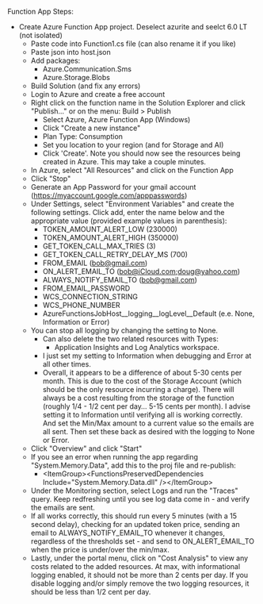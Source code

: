 Function App Steps:
- Create Azure Function App project. Deselect azurite and seelct 6.0 LT (not isolated)
	- Paste code into Function1.cs file (can also rename it if you like)
	- Paste json into host.json
	- Add packages:
		- Azure.Communication.Sms
		- Azure.Storage.Blobs
	- Build Solution (and fix any errors)
	- Login to Azure and create a free account
	- Right click on the function name in the Solution Explorer and click "Publish…" or on the menu: Build > Publish
		- Select Azure, Azure Function App (Windows)
		- Click "Create a new instance"
		- Plan Type: Consumption
  		- Set you location to your region (and for Storage and AI)
		- Click 'Create'. Note you should now see the resources being created in Azure. This may take a couple minutes.
	- In Azure, select "All Resources" and click on the Function App
	- Click "Stop"
	- Generate an App Password for your gmail account (https://myaccount.google.com/apppasswords)
	- Under Settings, select "Environment Variables" and create the following settings. Click add, enter the name 
        below and the appropriate value (provided example values in parenthesis):
		- TOKEN_AMOUNT_ALERT_LOW (230000)
		- TOKEN_AMOUNT_ALERT_HIGH (350000)
		- GET_TOKEN_CALL_MAX_TRIES (3)
		- GET_TOKEN_CALL_RETRY_DELAY_MS (700)
		- FROM_EMAIL (bob@gmail.com)
		- ON_ALERT_EMAIL_TO (bob@iCloud.com;doug@yahoo.com)
		- ALWAYS_NOTIFY_EMAIL_TO (bob@gmail.com)
		- FROM_EMAIL_PASSWORD
		- WCS_CONNECTION_STRING
		- WCS_PHONE_NUMBER
		- AzureFunctionsJobHost__logging__logLevel__Default (e.e. None, Information or Error)
	- You can stop all logging by changing the setting to None.
   		- Can also delete the two related resources with Types: 
			- Application Insights and Log Analytics workspace.
		- I just set my setting to Information when debugging and Error at all other times. 
		- Overall, it appears to be a difference of about 5-30 cents per month. 
            	This is due to the cost of the Storage Account (which should be the only resource incurring a charge). 
            	There will always be a cost resulting from the storage of the function (roughly 1/4 - 1/2 cent per day… 5-15 cents per month). 
            	I advise setting it to Information until verifying all is working correctly. And set the Min/Max amount to a current 
            	value so the emails are all sent. Then set these back as desired with the logging to None or Error.
	- Click "Overview" and click "Start"
	- If you see an error when running the app regarding "System.Memory.Data", add this to the proj file and re-publish:
		- &lt;ItemGroup&gt;&lt;FunctionsPreservedDependencies Include="System.Memory.Data.dll" /&gt;&lt;/ItemGroup&gt;
	- Under the Monitoring section, select Logs and run the "Traces" query. Keep redfreshing until you see log data come 
        in - and verify the emails are sent. 
	- If all works correctly, this should run every 5 minutes (with a 15 second delay), checking for an updated token price, 
        sending an email to ALWAYS_NOTIFY_EMAIL_TO whenever it changes, regardless of the thresholds set - and send 
        to ON_ALERT_EMAIL_TO when the price is under/over the min/max.
    - Lastly, under the portal menu, click on "Cost Analysis" to view any costs related to the added resources. At max, with 
        informational logging enabled, it should not be more than 2 cents per day. If you disable logging and/or simply remove 
        the two logging resources, it should be less than 1/2 cent per day.

